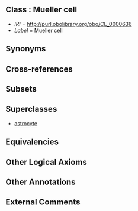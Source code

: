 
## Class : Mueller cell

 * *IRI* = http://purl.obolibrary.org/obo/CL_0000636
 * *Label* = Mueller cell

## Synonyms


## Cross-references


## Subsets


## Superclasses

 * [astrocyte](../../CL/27/CL_0000127.md)

## Equivalencies


## Other Logical Axioms


## Other Annotations


## External Comments

